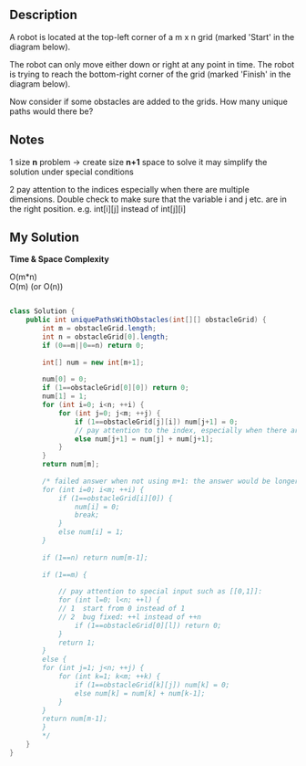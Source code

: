 Description
----
A robot is located at the top-left corner of a m x n grid (marked 'Start' in the diagram below).

The robot can only move either down or right at any point in time. The robot is trying to reach the bottom-right corner of the grid (marked 'Finish' in the diagram below).

Now consider if some obstacles are added to the grids. How many unique paths would there be?

Notes 
----
1 size **n** problem -> create size **n+1** space to solve it may simplify the solution under special conditions

2 pay attention to the indices especially when there are multiple dimensions. Double check to make sure that the variable i and j etc. are in the right position. e.g. int\[i\]\[j\] instead of int\[j\]\[i\]


My Solution
----

**Time & Space Complexity**

O(m\*n)  
O(m) (or O(n))

```java

class Solution {
    public int uniquePathsWithObstacles(int[][] obstacleGrid) {
        int m = obstacleGrid.length;
        int n = obstacleGrid[0].length;
        if (0==m||0==n) return 0;
        
        int[] num = new int[m+1];
        
        num[0] = 0;
        if (1==obstacleGrid[0][0]) return 0;
        num[1] = 1;
        for (int i=0; i<n; ++i) {
            for (int j=0; j<m; ++j) {
                if (1==obstacleGrid[j][i]) num[j+1] = 0;   
                // pay attention to the index, especially when there are multple dimensions
                else num[j+1] = num[j] + num[j+1];
            }    
        }
        return num[m];
        
        /* failed answer when not using m+1: the answer would be longer and therefore is more likely to contain bugs
        for (int i=0; i<m; ++i) {
            if (1==obstacleGrid[i][0]) {
                num[i] = 0;
                break;
            }
            else num[i] = 1;
        }
        
        if (1==n) return num[m-1];
        
        if (1==m) {
            
            // pay attention to special input such as [[0,1]]:
            for (int l=0; l<n; ++l) {  
            // 1  start from 0 instead of 1 
            // 2  bug fixed: ++l instead of ++n
                if (1==obstacleGrid[0][l]) return 0;
            }
            return 1;
        }
        else {
        for (int j=1; j<n; ++j) {
            for (int k=1; k<m; ++k) {
                if (1==obstacleGrid[k][j]) num[k] = 0;
                else num[k] = num[k] + num[k-1];
            }
        }
        return num[m-1];
        }
        */
    }
}

```
